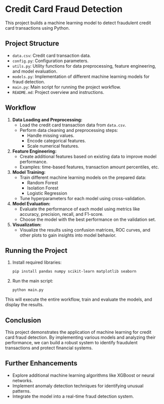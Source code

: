 # Credit Card Fraud Detection

This project builds a machine learning model to detect fraudulent credit card transactions using Python.

## Project Structure

- `data.csv`: Credit card transaction data.
- `config.py`: Configuration parameters.
- `utils.py`: Utility functions for data preprocessing, feature engineering, and model evaluation.
- `models.py`: Implementation of different machine learning models for fraud detection.
- `main.py`: Main script for running the project workflow.
- `README.md`: Project overview and instructions.

## Workflow

1. **Data Loading and Preprocessing:**
    - Load the credit card transaction data from `data.csv`.
    - Perform data cleaning and preprocessing steps:
        - Handle missing values.
        - Encode categorical features.
        - Scale numerical features.
2. **Feature Engineering:**
    - Create additional features based on existing data to improve model performance.
    - Examples: time-based features, transaction amount percentiles, etc.
3. **Model Training:**
    - Train different machine learning models on the prepared data:
        - Random Forest
        - Isolation Forest
        - Logistic Regression
    - Tune hyperparameters for each model using cross-validation.
4. **Model Evaluation:**
    - Evaluate the performance of each model using metrics like accuracy, precision, recall, and F1-score.
    - Choose the model with the best performance on the validation set.
5. **Visualization:**
    - Visualize the results using confusion matrices, ROC curves, and other plots to gain insights into model behavior.

## Running the Project

1. Install required libraries:
    ```bash
    pip install pandas numpy scikit-learn matplotlib seaborn
    ```
2. Run the main script:
    ```bash
    python main.py
    ```

This will execute the entire workflow, train and evaluate the models, and display the results.

## Conclusion

This project demonstrates the application of machine learning for credit card fraud detection. By implementing various models and analyzing their performance, we can build a robust system to identify fraudulent transactions and protect financial systems.

## Further Enhancements

- Explore additional machine learning algorithms like XGBoost or neural networks.
- Implement anomaly detection techniques for identifying unusual patterns.
- Integrate the model into a real-time fraud detection system.
